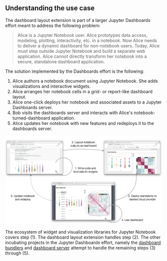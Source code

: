 ## Understanding the use case

The dashboard layout extension is part of a larger Jupyter Dashboards
effort
meant to address the following problem:

> Alice is a Jupyter Notebook user. Alice prototypes data access,
> modeling, plotting, interactivity, etc. in a notebook. Now Alice
> needs to deliver a dynamic dashboard for non-notebook users. Today,
> Alice must step outside Jupyter Notebook and build a separate web
> application. Alice cannot directly transform her notebook into a
> secure, standalone dashboard application.

The solution implemented by the Dashboards effort is the following:

1. Alice authors a notebook document using Jupyter Notebook. She adds
   visualizations and interactive widgets.
2. Alice arranges her notebook cells in a grid- or report-like dashboard
   layout.
3. Alice one-click deploys her notebook and associated assets to a Jupyter
   Dashboards server.
4. Bob visits the dashboards server and interacts with Alice's
   notebook-turned-dashboard application.
5. Alice updates her notebook with new features and redeploys it to the
   dashboards server.

![Jupyter dashboards workflow](_static/workflow.png)

The ecosystem of widget and visualization libraries for Jupyter
Notebook covers step (1). The dashboard layout extension handles step
(2). The other incubating projects in the Jupyter Dashboards effort,
namely the [dashboard
bundlers](https://github.com/jupyter-incubator/dashboards_bundlers)
and [dashboard
server](https://github.com/jupyter-incubator/dashboards_server)
attempt to handle the remaining steps (3) through (5).
